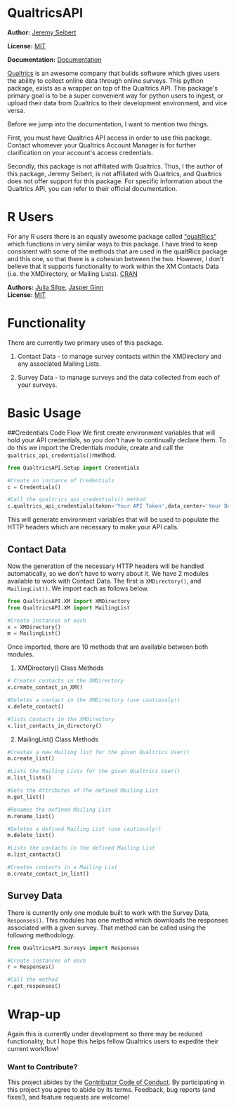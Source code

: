 # QualtricsAPI

**Author:** [Jeremy Seibert](https://www.jeremyseibert.com)  

**License:** [MIT](https://opensource.org/licenses/MIT)  

**Documentation:** [Documentation]('https://www.qualtricsapi-pydocs.com')  

[Qualtrics](https://www.qualtrics.com) is an awesome company that builds software which gives users the ability to collect online data through online surveys. This python package, exists as a wrapper on top of the Qualtrics API. This package's primary goal is to be a super convenient way for python users to ingest, or upload their data from Qualtrics to their development environment, and vice versa.

Before we jump into the documentation, I want to mention two things.

First, you must have Qualtrics API access in order to use this package. Contact whomever your Qualtrics Account Manager is for further clarification on your account's access credentials.

Secondly, this package is not affiliated with Qualtrics. Thus, I the author of this package, Jeremy Seibert, is not affiliated with Qualtrics, and Qualtrics does not offer support for this package. For specific information about the Qualtrics API, you can refer to their official documentation.

# R Users
For any R users there is an equally awesome package called ["qualtRics"](https://github.com/ropensci/qualtRics) which functions in very similar ways to this package. I have tried to keep consistent with some of the methods that are used in the qualtRics package and this one, so that there is a cohesion  between the two. However, I don't believe that it supports functionality to work within the XM Contacts Data (i.e. the XMDirectory, or Mailing Lists). [CRAN]('https://cran.r-project.org/web/packages/qualtRics/index.html')

**Authors:** [Julia Silge](https://juliasilge.com/), [Jasper Ginn](http://www.jasperginn.io)<br/>
**License:** [MIT](https://opensource.org/licenses/MIT)

# Functionality

There are currently two primary uses of this package.

1. Contact Data - to manage survey contacts within the XMDirectory and any associated Mailing Lists.

2. Survey Data - to manage surveys and the data collected from each of your surveys.

# Basic Usage

##Credentials Code Flow
We first create environment variables that will hold your API credentials, so you don't have to continually declare them. To do this we import the Credentials module, create and call the `qualtrics_api_credentials()`method.

```python
from QualtricsAPI.Setup import Credentials

#Create an instance of Credentials
c = Credentials()

#Call the qualtrics_api_credentials() method
c.qualtrics_api_credentials(token='Your API Token',data_center='Your Data Center',directory_id='Your Directory ID')
```
This will generate environment variables that will be used to  populate the HTTP headers which are necessary to make your API calls.  

## Contact Data

Now the generation of the necessary HTTP headers will be handled automatically, so we don't have to worry about it. We have 2 modules available to work with Contact Data. The first is `XMDirectory()`, and `MailingList()`. We import each as follows below.

```python
from QualtricsAPI.XM import XMDirectory
from QualtricsAPI.XM import MailingList

#Create instances of each
x = XMDirectory()
m = MailingList()
```
Once imported, there are 10 methods that are available between both modules.

1. XMDirectory() Class Methods

```python
# Creates contacts in the XMDirectory
x.create_contact_in_XM()

#Deletes a contact in the XMDirectory (use cautiously!)
x.delete_contact()

#lists Contacts in the XMDirectory
x.list_contacts_in_directory()
```

2. MailingList() Class Methods

```python
#Creates a new Mailing list for the given Qualtrics User()
m.create_list()

#Lists the Mailing Lists for the given Qualtrics User()
m.list_lists()

#Gets the Attributes of the defined Mailing List
m.get_list()

#Renames the defined Mailing List
m.rename_list()

#Deletes a defined Mailing List (use cautiously!)
m.delete_list()

#Lists the contacts in the defined Mailing List
m.list_contacts()

#Creates contacts in a Mailing List
m.create_contact_in_list()
```
## Survey Data

There is currently only one module built to work with the Survey Data, `Responses()`. This modules has one method which downloads the responses associated with a given survey. That method can be called using the following methodology.

```python
from QualtricsAPI.Surveys import Responses

#Create instances of each
r = Responses()

#Call the method
r.get_responses()
```

# Wrap-up

Again this is currently under development so there may be reduced functionality, but I hope this helps fellow Qualtrics users to expedite their current workflow!

### Want to Contribute?

This project abides by the [Contributor Code of Conduct](CONDUCT.md). By participating in this project you agree to abide by its terms. Feedback, bug reports (and fixes!), and feature requests are welcome!
